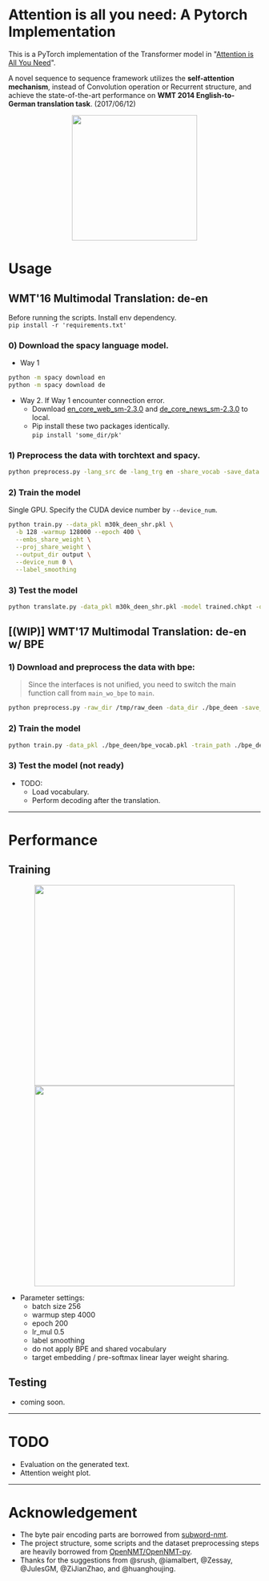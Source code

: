 # Attention is all you need: A Pytorch Implementation

This is a PyTorch implementation of the Transformer model in "[Attention is All You Need](https://arxiv.org/abs/1706.03762)". 


A novel sequence to sequence framework utilizes the **self-attention mechanism**, instead of Convolution operation or Recurrent structure, and achieve the state-of-the-art performance on **WMT 2014 English-to-German translation task**. (2017/06/12)


<p align="center">
<img src="http://imgur.com/1krF2R6.png" width="250">
</p>


# Usage

## WMT'16 Multimodal Translation: de-en
Before running the scripts. Install env dependency. \
```pip install -r 'requirements.txt'```

### 0) Download the spacy language model.
- Way 1
```bash
python -m spacy download en
python -m spacy download de
```
- Way 2. If Way 1 encounter connection error.
  - Download [en_core_web_sm-2.3.0](https://objects.githubusercontent.com/github-production-release-asset-2e65be/84940268/cb2afe00-ab05-11ea-8bb0-700d075263a6?X-Amz-Algorithm=AWS4-HMAC-SHA256&X-Amz-Credential=AKIAIWNJYAX4CSVEH53A%2F20220227%2Fus-east-1%2Fs3%2Faws4_request&X-Amz-Date=20220227T144450Z&X-Amz-Expires=300&X-Amz-Signature=6cd773612329fbc6778823277174151ce17efc10b18c04269ac4dbedec0f24e3&X-Amz-SignedHeaders=host&actor_id=49059409&key_id=0&repo_id=84940268&response-content-disposition=attachment%3B%20filename%3Den_core_web_sm-2.3.0.tar.gz&response-content-type=application%2Foctet-stream) and [de_core_news_sm-2.3.0](https://objects.githubusercontent.com/github-production-release-asset-2e65be/84940268/4fc94c80-ab05-11ea-975e-c073a9557566?X-Amz-Algorithm=AWS4-HMAC-SHA256&X-Amz-Credential=AKIAIWNJYAX4CSVEH53A%2F20220227%2Fus-east-1%2Fs3%2Faws4_request&X-Amz-Date=20220227T145721Z&X-Amz-Expires=300&X-Amz-Signature=f110df827abfb6c099323f0d0da63a22caeadcc1b5bd062dc574cd2295a22512&X-Amz-SignedHeaders=host&actor_id=49059409&key_id=0&repo_id=84940268&response-content-disposition=attachment%3B%20filename%3Dde_core_news_sm-2.3.0.tar.gz&response-content-type=application%2Foctet-stream) to local.
  - Pip install these two packages identically. \
  ```pip install 'some_dir/pk'```

### 1) Preprocess the data with torchtext and spacy.
```bash
python preprocess.py -lang_src de -lang_trg en -share_vocab -save_data m30k_deen_shr.pkl
```

### 2) Train the model
Single GPU. Specify the CUDA device number by ```--device_num```.
```bash
python train.py --data_pkl m30k_deen_shr.pkl \
  -b 128 -warmup 128000 --epoch 400 \
  --embs_share_weight \
  --proj_share_weight \
  --output_dir output \
  --device_num 0 \
  --label_smoothing
```

### 3) Test the model
```bash
python translate.py -data_pkl m30k_deen_shr.pkl -model trained.chkpt -output prediction.txt
```

## [(WIP)] WMT'17 Multimodal Translation: de-en w/ BPE 
### 1) Download and preprocess the data with bpe:

> Since the interfaces is not unified, you need to switch the main function call from `main_wo_bpe` to `main`.

```bash
python preprocess.py -raw_dir /tmp/raw_deen -data_dir ./bpe_deen -save_data bpe_vocab.pkl -codes codes.txt -prefix deen
```

### 2) Train the model
```bash
python train.py -data_pkl ./bpe_deen/bpe_vocab.pkl -train_path ./bpe_deen/deen-train -val_path ./bpe_deen/deen-val -log deen_bpe -embs_share_weight -proj_share_weight -label_smoothing -output_dir output -b 256 -warmup 128000 -epoch 400
```

### 3) Test the model (not ready)
- TODO:
	- Load vocabulary.
	- Perform decoding after the translation.
---
# Performance
## Training

<p align="center">
<img src="https://i.imgur.com/S2EVtJx.png" width="400">
<img src="https://i.imgur.com/IZQmUKO.png" width="400">
</p>

- Parameter settings:
  - batch size 256 
  - warmup step 4000 
  - epoch 200 
  - lr_mul 0.5
  - label smoothing 
  - do not apply BPE and shared vocabulary
  - target embedding / pre-softmax linear layer weight sharing. 
 
  
## Testing 
- coming soon.
---
# TODO
  - Evaluation on the generated text.
  - Attention weight plot.
---
# Acknowledgement
- The byte pair encoding parts are borrowed from [subword-nmt](https://github.com/rsennrich/subword-nmt/).
- The project structure, some scripts and the dataset preprocessing steps are heavily borrowed from [OpenNMT/OpenNMT-py](https://github.com/OpenNMT/OpenNMT-py).
- Thanks for the suggestions from @srush, @iamalbert, @Zessay, @JulesGM, @ZiJianZhao, and @huanghoujing.
